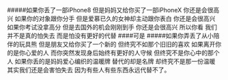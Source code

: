#####如果你丢了一部iPhone8 但是妈妈又给你买了一部iPhoneX 你还是会很高兴 如果你的对象跟你分手 但是爱慕已久的女神却主动跟你表白 你还是会很高兴 如果你考试没拿高分 但是去国外的机会刚刚到手 你还是会很高兴 所以你看 我们并不是真的怕失去 而是怕没有更好的代替
####可是
#####如果你弄丢了从小陪伴的玩具熊 但是朋友又给你买了一个新的 但终究不如那个旧旧的喜欢 如果离开你的是你心爱的人 而你突然发现身后始终有更好的人守候 但终究不是你心中的那个人 如果你丢的是妈妈爱心编织的温暖牌 替代的却是名牌 却终究不是那一份温暖 其实我们还是会害怕失去 因为有些人有些东西永远代替不了。